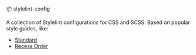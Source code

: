 📦 stylelint-config

A collection of Stylelint configurations for CSS and SCSS. Based on popular style guides, like:

- [Standard](https://github.com/stylelint-scss/stylelint-config-standard-scss)
- [Recess Order](https://www.npmjs.com/package/stylelint-config-recess-order)
